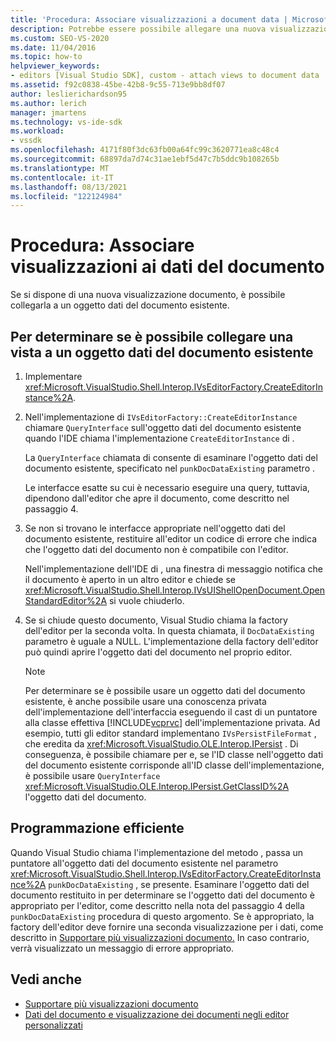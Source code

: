 ```yaml
---
title: 'Procedura: Associare visualizzazioni a document data | Microsoft Docs'
description: Potrebbe essere possibile allegare una nuova visualizzazione documento a un oggetto dati del documento esistente. Utilizzare questa procedura per determinare se è possibile collegare la vista.
ms.custom: SEO-VS-2020
ms.date: 11/04/2016
ms.topic: how-to
helpviewer_keywords:
- editors [Visual Studio SDK], custom - attach views to document data
ms.assetid: f92c0838-45be-42b8-9c55-713e9bb8df07
author: leslierichardson95
ms.author: lerich
manager: jmartens
ms.technology: vs-ide-sdk
ms.workload:
- vssdk
ms.openlocfilehash: 4171f80f3dc63fb00a64fc99c3620771ea8c48c4
ms.sourcegitcommit: 68897da7d74c31ae1ebf5d47c7b5ddc9b108265b
ms.translationtype: MT
ms.contentlocale: it-IT
ms.lasthandoff: 08/13/2021
ms.locfileid: "122124984"
---
```

# <a name="how-to-attach-views-to-document-data"></a>Procedura: Associare visualizzazioni ai dati del documento
Se si dispone di una nuova visualizzazione documento, è possibile collegarla a un oggetto dati del documento esistente.

## <a name="to-determine-if-you-can-attach-a-view-to-an-existing-document-data-object"></a>Per determinare se è possibile collegare una vista a un oggetto dati del documento esistente

1. Implementare <xref:Microsoft.VisualStudio.Shell.Interop.IVsEditorFactory.CreateEditorInstance%2A>.

2. Nell'implementazione di `IVsEditorFactory::CreateEditorInstance` chiamare `QueryInterface` sull'oggetto dati del documento esistente quando l'IDE chiama l'implementazione `CreateEditorInstance` di .

    La `QueryInterface` chiamata di consente di esaminare l'oggetto dati del documento esistente, specificato nel `punkDocDataExisting` parametro .

    Le interfacce esatte su cui è necessario eseguire una query, tuttavia, dipendono dall'editor che apre il documento, come descritto nel passaggio 4.

3. Se non si trovano le interfacce appropriate nell'oggetto dati del documento esistente, restituire all'editor un codice di errore che indica che l'oggetto dati del documento non è compatibile con l'editor.

    Nell'implementazione dell'IDE di , una finestra di messaggio notifica che il documento è aperto in un altro editor e chiede se <xref:Microsoft.VisualStudio.Shell.Interop.IVsUIShellOpenDocument.OpenStandardEditor%2A> si vuole chiuderlo.

4. Se si chiude questo documento, Visual Studio chiama la factory dell'editor per la seconda volta. In questa chiamata, il `DocDataExisting` parametro è uguale a NULL. L'implementazione della factory dell'editor può quindi aprire l'oggetto dati del documento nel proprio editor.

   > [!NOTE]
   > Per determinare se è possibile usare un oggetto dati del documento esistente, è anche possibile usare una conoscenza privata dell'implementazione dell'interfaccia eseguendo il cast di un puntatore alla classe effettiva [!INCLUDE[vcprvc](../code-quality/includes/vcprvc_md.md)] dell'implementazione privata. Ad esempio, tutti gli editor standard implementano `IVsPersistFileFormat` , che eredita da <xref:Microsoft.VisualStudio.OLE.Interop.IPersist> . Di conseguenza, è possibile chiamare per e, se l'ID classe nell'oggetto dati del documento esistente corrisponde all'ID classe dell'implementazione, è possibile usare `QueryInterface` <xref:Microsoft.VisualStudio.OLE.Interop.IPersist.GetClassID%2A> l'oggetto dati del documento.

## <a name="robust-programming"></a>Programmazione efficiente
 Quando Visual Studio chiama l'implementazione del metodo , passa un puntatore all'oggetto dati del documento esistente nel parametro <xref:Microsoft.VisualStudio.Shell.Interop.IVsEditorFactory.CreateEditorInstance%2A> `punkDocDataExisting` , se presente. Esaminare l'oggetto dati del documento restituito in per determinare se l'oggetto dati del documento è appropriato per l'editor, come descritto nella nota del passaggio 4 della `punkDocDataExisting` procedura di questo argomento. Se è appropriato, la factory dell'editor deve fornire una seconda visualizzazione per i dati, come descritto in [Supportare più visualizzazioni documento.](../extensibility/supporting-multiple-document-views.md) In caso contrario, verrà visualizzato un messaggio di errore appropriato.

## <a name="see-also"></a>Vedi anche
- [Supportare più visualizzazioni documento](../extensibility/supporting-multiple-document-views.md)
- [Dati del documento e visualizzazione dei documenti negli editor personalizzati](../extensibility/document-data-and-document-view-in-custom-editors.md)
